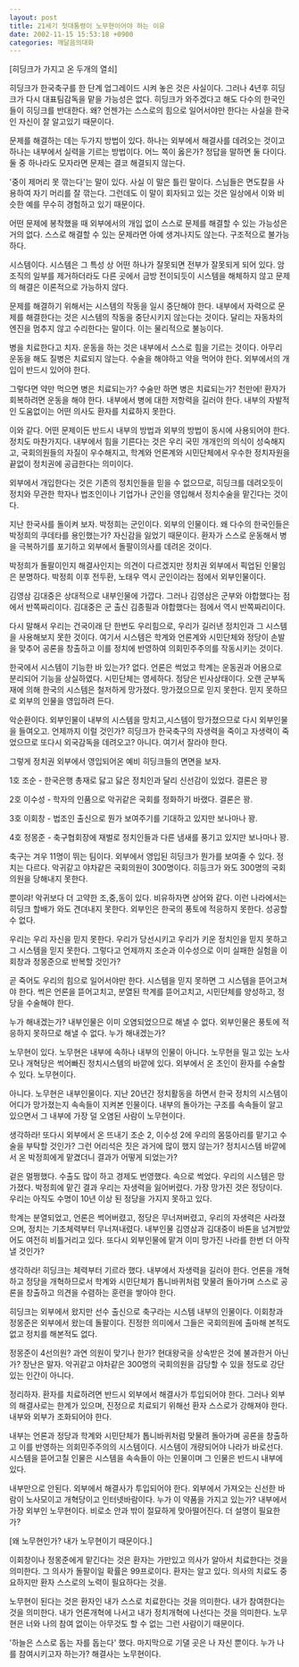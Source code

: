 ```yaml
---
layout: post
title: 21세기 첫대통령이 노무현이어야 하는 이유
date: 2002-11-15 15:53:18 +0900
categories: 깨달음의대화
---
```

[히딩크가 가지고 온 두개의 열쇠]
  
히딩크가 한국축구를 한 단계 업그레이드 시켜 놓은 것은 사실이다. 그러나 4년후 히딩크가 다시 대표팀감독을 맡을 가능성은 없다. 히딩크가 와주겠다고 해도 다수의 한국인들이 히딩크를 반대한다. 왜? 언젠가는 스스로의 힘으로 일어서야만 한다는 사실을 한국인 자신이 잘 알고있기 때문이다.
  

  
문제를 해결하는 데는 두가지 방법이 있다. 하나는 외부에서 해결사를 데려오는 것이고 하나는 내부에서 실력을 기르는 방법이다. 어느 쪽이 옳은가? 정답을 말하면 둘 다이다. 둘 중 하나라도 모자라면 문제는 결코 해결되지 않는다.
  

  
'중이 제머리 못 깎는다'는 말이 있다. 사실 이 말은 틀린 말이다. 스님들은 면도칼을 사용하여 자기 머리를 잘 깎는다. 그런데도 이 말이 회자되고 있는 것은 일상에서 이와 비슷한 예를 무수히 경험하고 있기 때문이다.
  

  
어떤 문제에 봉착했을 때 외부에서의 개입 없이 스스로 문제를 해결할 수 있는 가능성은 거의 없다. 스스로 해결할 수 있는 문제라면 아예 생겨나지도 않는다. 구조적으로 불가능하다.
  

  
시스템이다. 시스템은 그 특성 상 어떤 하나가 잘못되면 전부가 잘못되게 되어 있다. 암 조직의 일부를 제거하더라도 다른 곳에서 금방 전이되듯이 시스템을 해체하지 않고 문제의 해결은 이론적으로 가능하지 않다.
  

  
문제를 해결하기 위해서는 시스템의 작동을 일시 중단해야 한다. 내부에서 자력으로 문제를 해결한다는 것은 시스템의 작동을 중단시키지 않는다는 것이다. 달리는 자동차의 엔진을 멈추지 않고 수리한다는 말이다. 이는 물리적으로 불능이다.
  

  
병을 치료한다고 치자. 운동을 하는 것은 내부에서 스스로 힘을 기르는 것이다. 아무리 운동을 해도 질병은 치료되지 않는다. 수술을 해야하고 약을 먹어야 한다. 외부에서의 개입이 반드시 있어야 한다.
  

  
그렇다면 약만 먹으면 병은 치료되는가? 수술만 하면 병은 치료되는가? 천만에! 환자가 회복하려면 운동을 해야 한다. 내부에서 병에 대한 저항력을 길러야 한다. 내부의 자발적인 도움없이는 어떤 의사도 환자를 치료하지 못한다.
  

  
이와 같다. 어떤 문제이든 반드시 내부의 방법과 외부의 방법이 동시에 사용되어야 한다. 정치도 마찬가지다. 내부에서 힘을 기른다는 것은 우리 국민 개개인의 의식이 성숙해지고, 국회의원들의 자질이 우수해지고, 학계와 언론계와 시민단체에서 우수한 정치자원을 끝없이 정치권에 공급한다는 의미이다.
  

  
외부에서 개입한다는 것은 기존의 정치인들을 믿을 수 없으므로, 히딩크를 데려오듯이 정치와 무관한 학자나 법조인이나 기업가나 군인을 영입해서 정치수술을 맡긴다는 것이다.
  

  
지난 한국사를 돌이켜 보자. 박정희는 군인이다. 외부의 인물이다. 왜 다수의 한국인들은 박정희의 쿠데타를 용인했는가? 자신감을 잃었기 때문이다. 환자가 스스로 운동해서 병을 극복하기를 포기하고 외부에서 돌팔이의사를 데려온 것이다.
  

  
박정희가 돌팔이인지 해결사인지는 의견이 다르겠지만 정치권 외부에서 픽업된 인물임은 분명하다. 박정희 이후 전두환, 노태우 역시 군인이라는 점에서 외부인물이다.
  

  
김영삼 김대중은 상대적으로 내부인물에 가깝다. 그러나 김영삼은 군부와 야합했다는 점에서 반쪽짜리이다. 김대중은 군 출신 김종필과 야합했다는 점에서 역시 반쪽짜리이다.
  

  
다시 말해서 우리는 건국이래 단 한번도 우리힘으로, 우리가 길러낸 정치인과 그 시스템을 사용해보지 못한 것이다. 여기서 시스템은 학계와 언론계와 시민단체와 정당이 손발을 맞추어 공론을 창출하고 이를 정치에 반영하여 의회민주주의를 작동시키는 것이다.
  

  
한국에서 시스템이 기능한 바 있는가? 없다. 언론은 썩었고 학계는 운동권과 어용으로 분리되어 기능을 상실하였다. 시민단체는 영세하다. 정당은 빈사상태이다. 오랜 군부독재에 의해 한국의 시스템은 철저하게 망가졌다. 망가졌으므로 믿지 못한다. 믿지 못하므로 외부의 인물을 영입하려 든다.
  

  
악순환이다. 외부인물이 내부의 시스템을 망치고,시스템이 망가졌으므로 다시 외부인물을 들여오고. 언제까지 이럴 것인가? 히딩크가 한국축구의 자생력을 죽이고 자생력이 죽었으므로 또다시 외국감독을 데려오고? 아니다. 여기서 잘라야 한다.
  

  
그렇게 정치권 외부에서 영입되어온 예비 히딩크들의 면면을 보자.
  
1호 조순 - 한국은행 총재로 닳고 닳은 정치인과 달리 신선감이 있었다. 결론은 꽝
  
2호 이수성 - 학자의 인품으로 악귀같은 국회를 정화하기 바랬다. 결론은 꽝.
  
3호 이회창 - 법조인 출신으로 뭔가 보여주기를 기대하고 있지만 보나마나 꽝.
  
4호 정몽준 - 축구협회장에 재벌로 정치인들과 다른 냄새를 풍기고 있지만 보나마나 꽝.
  

  
축구는 겨우 11명이 뛰는 팀이다. 외부에서 영입된 히딩크가 뭔가를 보여줄 수 있다. 정치는 다르다. 악귀같고 야차같은 국회의원이 300명이다. 히등크가 와도 300명의 국회의원을 당해내지 못한다.
  

  
뿐이랴! 악귀보다 더 고약한 조,중,동이 있다. 비유하자면 상어와 같다. 이런 나라에서는 히딩크 할배가 와도 견뎌내지 못한다. 외부인은 한국의 풍토에 적응하지 못한다. 성공할 수 없다.
  

  
우리는 우리 자신을 믿지 못한다. 우리가 당선시키고 우리가 키운 정치인을 믿지 못하고 그 시스템을 믿지 못한다. 그렇다고 언제까지 조순과 이수성으로 이미 실패한 실험을 이회창과 정몽준으로 반복할 것인가?
  

  
곧 죽어도 우리의 힘으로 일어서야만 한다. 시스템을 믿지 못하면 그 시스템을 뜯어고쳐야 한다. 썩은 언론을 뜯어고치고, 분열된 학계를 뜯어고치고, 시민단체를 양성하고, 정당을 수술해야 한다.
  

  
누가 해내겠는가? 내부인물은 이미 오염되었으므로 해낼 수 없다. 외부인물은 풍토에 적응하지 못하므로 해낼 수 없다. 누가 해내겠는가?
  

  
노무현이 있다. 노무현은 내부에 속하나 내부의 인물이 아니다. 노무현을 밀고 있는 노사모나 개혁당은 썩어빠진 정치시스템의 바깥에 있다. 외부에서 온 초인이 환자를 수술할 수 있다. 노무현이다.
  

  
아니다. 노무현은 내부인물이다. 지난 20년간 정치활동을 하면서 한국 정치의 시스템이 어디가 망가졌는지 속속들이 지켜본 인물이다. 내부의 돌아가는 구조를 속속들이 알고 있으면서 그 내부에 가장 덜 오염된 사람이 노무현이다.
  

  
생각하라! 또다시 외부에서 온 뜨내기 조순 2, 이수성 2에 우리의 몸뚱아리를 맡기고 수술을 부탁할 것인가? 그런 어리석은 짓은 과거에 많이 했지 않는가? 정치시스템 바깥에서 온 박정희에게 맡겼더니 결과가 어떻게 되었는가?
  

  
겉은 멀쩡했다. 수출도 많이 하고 경제도 번영했다. 속으로 썩었다. 우리의 시스템은 망가졌다. 박정희에 맡긴 결과 우리는 자생력을 잃어버렸다. 가장 망가진 것은 정당이다. 우리는 아직도 수명이 10년 이상 된 정당을 가지지 못하고 있다.
  

  
학계는 분열되었고, 언론은 썩어버렸고, 정당은 무너져버렸고, 우리의 자생력은 사라졌으며, 정치는 기초체력부터 무너져내렸다. 내부인물 김영삼과 김대중이 바톤을 넘겨받았어도 여전히 비틀거리고 있다. 또다시 외부인물에 맡겨 이미 망가진 나라를 한번 더 아작낼 것인가?
  

  
생각하라! 히딩크는 체력부터 기르라 했다. 내부에서 자생력을 길러야 한다. 언론을 개혁하고 정당을 개혁하므로서 학계와 시민단체가 톱니바퀴처럼 맞물려 돌아가며 스스로 공론을 창출하고 의견을 수렴하는 훈련을 쌓아야 한다.
  

  
히딩크는 외부에서 왔지만 선수 출신으로 축구라는 시스템 내부의 인물이다. 이회창과 정몽준은 외부에서 왔는데 돌팔이다. 진정한 의미에서 그들은 국회의원에 출마해 본적도 없고 정치를 해본적도 없다.
  

  
정몽준이 4선의원? 과연 의원이 맞기나 한가? 현대왕국을 상속받은 것에 불과한거 아닌가? 장난은 말자. 악귀같고 야차같은 300명의 국회의원을 감당할 수 있을 정도로 강단있는 인간이 아니다.
  

  
정리하자. 환자를 치료하려면 반드시 외부에서 해결사가 투입되어야 한다. 그러나 외부의 해결사로는 한계가 있으며, 진정으로 치료되기 위해선 환자 스스로가 강해져야 한다. 내부와 외부가 조화되어야 한다.
  

  
내부는 언론과 정당과 학계와 시민단체가 톱니바퀴처럼 맞물려 돌아가며 공론을 창출하고 이를 반영하는 의회민주주의의 시스템이다. 시스템이 개량되어야 나라가 바로선다. 시스템을 뜯어고칠 인물은 시스템을 속속들이 아는 인물이며 그 인물은 반드시 내부에 있다.
  

  
내부만으로 안된다. 외부에서 해결사가 투입되어야 한다. 외부에서 가져오는 신선한 바람이 노사모이고 개혁당이고 인터넷바람이다. 누가 이 약품을 가지고 있는가? 내부에서 가장 외부인 노무현이다. 비로소 안과 밖이 절묘하게 맞아떨어진다. 더 설명이 필요한가?
  

  

  
[왜 노무현인가? 내가 노무현이기 때문이다.]
  
이회창이나 정몽준에게 맡긴다는 것은 환자는 가만있고 의사가 알아서 치료한다는 것을 의미한다. 그 의사가 돌팔이일 확률은 99프로이다. 환자는 알고 있다. 의사의 치료도 중요하지만 환자 스스로의 노력이 필요하다는 것을.
  

  
노무현이 된다는 것은 환자인 내가 스스로 치료한다는 것을 의미한다. 내가 참여한다는 것을 의미한다. 내가 언론개혁에 나서고 내가 정치개혁에 나선다는 것을 의미한다. 노무현은 너와 나의 참여 없이는 아무것도 할 수 없는 그런 사람이기 때문이다.
  

  
'하늘은 스스로 돕는 자를 돕는다' 했다. 마지막으로 기댈 곳은 나 자신 뿐이다. 누가 나를 참여시키고자 하는가? 해결사는 노무현이다.